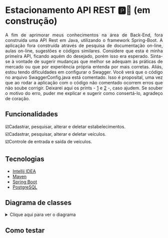 # Estacionamento API REST 🅿️🚗 (em construção)

<p align="justify">
A fim de aprimorar meus conhecimentos na área de Back-End, fora construída uma API Rest em Java, utilizando o framework Spring-Boot. A aplicação fora construída através de pesquisa de documentação on-line, aulas on-line, sugestões e códigos similares. Considere que esta é minha primeira API, ficando aquém do desejado, porém isso era esperado. Sinta-se à vontade de sugerir mudanças que melhor se adequam às práticas de mercado ou que por experiência própria entenda por mais corretas. Aliás, estou tendo dificuldades em configurar o Swagger. Você verá que o código no arquivo SwaggerConfig.java está comentado. Isso é proposital, uma vez que ao rodar a aplicação com o código não comentado ocorrem erros que não soube corrigir. Deixarei aqui os prints - <a href=https://github.com/Iajor/backend-test-java/blob/master/png/Captura%20de%20tela%202024-03-17%20194649.png>1</a> e <a href=https://github.com/Iajor/backend-test-java/blob/master/png/Captura%20de%20tela%202024-03-17%20194710.png>2</a> -, caso ajudem. Se souber o motivo do erro, puder me explicar e sugerir como consertá-lo, agradeço de coração. 
</p> 

## Funcionalidades

☑️Cadastrar, pesquisar, alterar e deletar estabelecimentos.<br> 
☑️Cadastrar, pesquisar, alterar e deletar veículos.<br>
☑️Controle de entrada e saída de veículos.<br>


## Tecnologias

- [Intellij IDEA](https://www.jetbrains.com/pt-br/idea/)
- [Maven](https://maven.apache.org/)
- [Spring Boot](https://spring.io/projects/spring-boot)
- [PostgreSQL](https://www.postgresql.org)

## Diagrama de classes
<details>
  <summary>Clique aqui para ver o diagrama</summary>
  <blockquote><img src="https://github.com/Iajor/backend-test-java/blob/master/png/restapiparkinglot.png"></blockquote>
</details>

## Como testar
